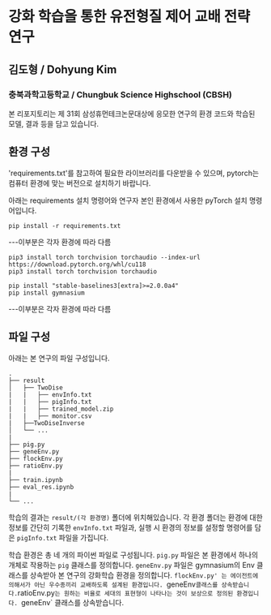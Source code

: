 # 강화 학습을 통한 유전형질 제어 교배 전략 연구
## 김도형 / Dohyung Kim
### 충북과학고등학교 / Chungbuk Science Highschool (CBSH)


본 리포지토리는 제 31회 삼성휴먼테크논문대상에 응모한 연구의 환경 코드와 학습된 모델, 결과 등을 담고 있습니다.

## 환경 구성

'requirements.txt'를 참고하여 필요한 라이브러리를 다운받을 수 있으며, pytorch는 컴퓨터 환경에 맞는 버전으로 설치하기 바랍니다.

아래는 requirements 설치 명령어와 연구자 본인 환경에서 사용한 pyTorch 설치 명령어입니다.

```
pip install -r requirements.txt
```

---이부분은 각자 환경에 따라 다름
```
pip3 install torch torchvision torchaudio --index-url https://download.pytorch.org/whl/cu118
pip3 install torch torchvision torchaudio

pip install "stable-baselines3[extra]>=2.0.0a4"
pip install gymnasium

```
---이부분은 각자 환경에 따라 다름


## 파일 구성

아래는 본 연구의 파일 구성입니다. 

```
.
├── result
│   ├── TwoDise
|   |   ├── envInfo.txt
|   |   ├── pigInfo.txt
|   |   ├── trained_model.zip
|   |   ├── monitor.csv
|   ├──TwoDiseInverse
│   └── ...
|
├── pig.py
├── geneEnv.py
├── flockEnv.py
├── ratioEnv.py
|
├── train.ipynb
├── eval_res.ipynb
|
└── ...
```

학습의 결과는 `result/(각 환경명)` 폴더에 위치해있습니다.
각 환경 폴더는 환경에 대한 정보를 간단히 기록한 `envInfo.txt` 파일과,
실행 시 환경의 정보를 설정할 명령어를 담은 `pigInfo.txt` 파일을 가집니다.

학습 환경은 총 네 개의 파이썬 파일로 구성됩니다.
`pig.py` 파일은 본 환경에서 하나의 개체로 작용하는 `pig` 클래스를 정의합니다.
`geneEnv.py` 파일은 gymnasium의 Env 클래스를 상속받아 본 연구의 강화학습 환경을 정의합니다.
`flockEnv.py' 는 에이전트에 의해서가 아닌 우수종끼리 교배하도록 설계된 환경입니다. `geneEnv` 클래스를 상속받습니다.
`ratioEnv.py`는 원하는 비율로 세대의 표현형이 나타나는 것이 보상으로 정의된 환경입니다. `geneEnv` 클래스를 상속받습니다.
